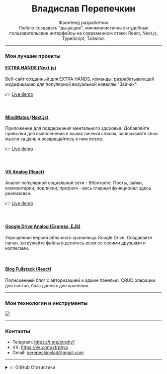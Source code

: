<h1 align="center">Владислав Перепечкин</h1>

<p align="center">
  Фронтенд разработчик <br /> 
  Люблю создавать "дышащие", минималистичные и удобные пользовательские интерфейсы на современном стеке: React, Next.js, TypeScript, Tailwind.
</p>

---

### Мои лучшие проекты

#### [EXTRA HANDS (Next.js)](https://github.com/xtrphy/extrahands-website)  
Веб-сайт созданный для EXTRA HANDS, команды, разрабатывающей модификацию для популярной визуальной новеллы "Зайчик".

👉 [Live demo](https://extrahands-website.vercel.app/)

&nbsp;
#### [MindMates (Next.js)](https://github.com/xtrphy/mind-mates-app)  
Приложение для поддержания ментального здоровья. Добавляйте привычки для выполенения в ваших личный список, записывайте свои мысли за день и возвращайтесь к ним позже.

👉 [Live demo](https://mind-mates-app.vercel.app/)

&nbsp;
#### [VK Analog (React)](https://github.com/xtrphy/vk-analog)  
Аналог популярной социальной сети - ВКонтакте. Посты, лайки, комментарии, подписки, профиля - весь главный функционал здесь реализован.

👉 [Live demo](https://vkonnekte-app.netlify.app/)

&nbsp;
#### [Google Drive Analog (Express, EJS)](https://github.com/xtrphy/file-uploader)  
Упрощенная версия облачного хранилища Google Drive. Создавайте папки, загружайте файлы и делитесь всем со своими друзьями и коллегами.

&nbsp;
#### [Blog Fullstack (React)](https://github.com/xtrphy/blog-fullstack)  
Полноценный блог с авторизацией и админ панелью, CRUD операции для постов, база данных для хранения.

---

### Мои технологии и инструменты
<div align="left">
  <img src="https://skillicons.dev/icons?i=react,nextjs,ts,js,tailwind,prisma,postgres,nodejs,redux,html,css,bootstrap,sqlite,figma,git,jest,postman,ps" />
</div>

---

### Контакты

- Telegram: https://t.me/xtrphy1
- VK: https://vk.com/xtrphyo
- Gmail: perepeckinvlad@gmail.com

---

<details>
  <summary>📈 GitHub Статистика</summary>
  <p align="center">
    <img src="https://github-readme-stats.vercel.app/api?username=xtrphy&show_icons=true&theme=tokyonight&hide_border=true" alt="GitHub stats"/>
    <br />
    <img src="https://github-readme-streak-stats.herokuapp.com?user=xtrphy&theme=tokyonight&hide_border=true" alt="Streak stats"/>
  </p>
</details>
